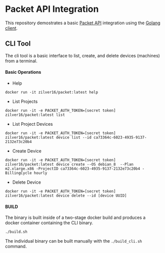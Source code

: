# Packet API Integration
This repository demostrates a basic [Packet API](https://www.packet.com/developers/api) integration using the [Golang client](https://godoc.org/github.com/packethost/packngo).

## CLI Tool
The cli tool is a basic interface to list, create, and delete devices (machines) from a terminal.

#### Basic Operations
* Help
```
docker run -it zilver16/packet:latest help
```

* List Projects
```
docker run -it -e PACKET_AUTH_TOKEN=[secret token] zilver16/packet:latest list
````

* List Project Devices
```
docker run -it -e PACKET_AUTH_TOKEN=[secret token] zilver16/packet:latest device list --id ca73364c-6023-4935-9137-2132e73c20b4
```

* Create Device
```
docker run -it -e PACKET_AUTH_TOKEN=[secret token] zilver16/packet:latest device create --OS debian_8  --Plan m2.xlarge.x86 -ProjectID ca73364c-6023-4935-9137-2132e73c20b4 -BillingCycle hourly
```

* Delete Device
```
docker run -it -e PACKET_AUTH_TOKEN=[secret token] zilver16/packet:latest device delete --id [device UUID]
```

#### BUILD
The binary is built inside of a two-stage docker build and produces a docker container containing the CLI binary.
```
./build.sh
```

The individual binary can be built manually with the `./build_cli.sh` command.
